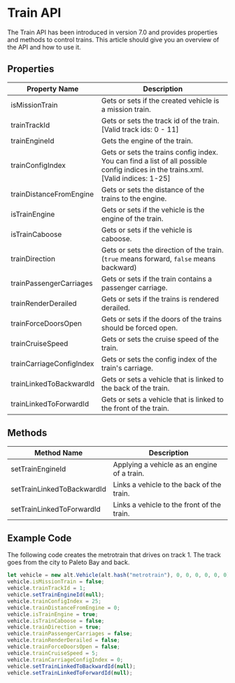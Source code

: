 # Train API

The Train API has been introduced in version 7.0 and provides properties and methods to control trains. This article should give you an overview of the API and how to use it.

## Properties

| Property Name             | Description                                                                                                                           |
| ------------------------- | -------------------------------------------------------------------                                                                   |
| isMissionTrain            | Gets or sets if the created vehicle is a mission train.                                                                               |
| trainTrackId              | Gets or sets the track id of the train. [Valid track ids: 0 - 11]                                                                     |
| trainEngineId             | Gets the engine of the train.                                                                                                         | 
| trainConfigIndex          | Gets or sets the trains config index. You can find a list of all possible config indices in the trains.xml. [Valid indices: 1-25]     |
| trainDistanceFromEngine   | Gets or sets the distance of the trains to the engine.                                                                                |
| isTrainEngine             | Gets or sets if the vehicle is the engine of the train.                                                                               |
| isTrainCaboose            | Gets or sets if the vehicle is caboose.                                                                                               |
| trainDirection            | Gets or sets the direction of the train. (`true` means forward, `false` means backward)                                               |
| trainPassengerCarriages   | Gets or sets if the train contains a passenger carriage.                                                                              |
| trainRenderDerailed       | Gets or sets if the trains is rendered derailed.                                                                                      |
| trainForceDoorsOpen       | Gets or sets if the doors of the trains should be forced open.                                                                        |
| trainCruiseSpeed          | Gets or sets the cruise speed of the train.                                                                                           |
| trainCarriageConfigIndex  | Gets or sets the config index of the train's carriage.                                                                                |
| trainLinkedToBackwardId   | Gets or sets a vehicle that is linked to the back of the train.                                                                       |
| trainLinkedToForwardId    | Gets or sets a vehicle that is linked to the front of the train.                                                                      |

## Methods

| Method Name                   | Description                                   |
| ----------------------------- | --------------------------------------------- |
| setTrainEngineId              | Applying a vehicle as an engine of a train.   |
| setTrainLinkedToBackwardId    | Links a vehicle to the back of the train.     |
| setTrainLinkedToForwardId     | Links a vehicle to the front of the train.    |  

## Example Code

The following code creates the metrotrain that drives on track 1. The track goes from the city to Paleto Bay and back.

```js
let vehicle = new alt.Vehicle(alt.hash("metrotrain"), 0, 0, 0, 0, 0, 0);
vehicle.isMissionTrain = false;
vehicle.trainTrackId = 1;
vehicle.setTrainEngineId(null);
vehicle.trainConfigIndex = 25;
vehicle.trainDistanceFromEngine = 0;
vehicle.isTrainEngine = true;
vehicle.isTrainCaboose = false;
vehicle.trainDirection = true;
vehicle.trainPassengerCarriages = false;
vehicle.trainRenderDerailed = false;
vehicle.trainForceDoorsOpen = false;
vehicle.trainCruiseSpeed = 5;
vehicle.trainCarriageConfigIndex = 0;
vehicle.setTrainLinkedToBackwardId(null);
vehicle.setTrainLinkedToForwardId(null);
```
